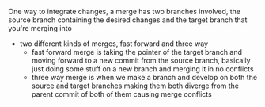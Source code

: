 One way to integrate changes, a merge has two branches involved, the source branch containing the desired changes and the target branch that you're merging into

- two different kinds of merges, fast forward and three way
	- fast forward merge is taking the pointer of the target branch and moving forward to a new commit from the source branch, basically just doing some stuff on a new branch and merging it in no conflicts
	- three way merge is when we make a branch and develop on both the source and target branches making them both diverge from the parent commit of both of them causing merge conflicts